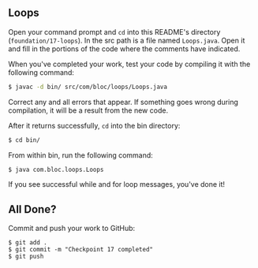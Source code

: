 ## Loops

Open your command prompt and `cd` into this README's directory (`foundation/17-loops`). In the src path is a file named `Loops.java`. Open it and fill in the portions of the code where the comments have indicated.

When you've completed your work, test your code by compiling it with the following command:

```bash
$ javac -d bin/ src/com/bloc/loops/Loops.java
```

Correct any and all errors that appear. If something goes wrong during compilation, it will be a result from the new code.

After it returns successfully, `cd` into the bin directory:

```bash
$ cd bin/
```

From within bin, run the following command:

```bash
$ java com.bloc.loops.Loops
```

If you see successful while and for loop messages, you've done it!

## All Done?

Commit and push your work to GitHub:

```bash(/Users/your_user_name/where/you/keep/your/work/android-source)
$ git add .
$ git commit -m "Checkpoint 17 completed"
$ git push
```